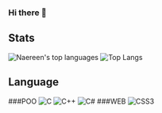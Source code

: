 ### Hi there 👋
## Stats
![Naereen's top languages](https://github-readme-stats.vercel.app/api/top-langs/?username=0usko&theme=blue-green)
![Top Langs](https://github-readme-stats.vercel.app/api/top-langs/?username=0usko)


## Language
###POO
![C](https://img.shields.io/badge/c-%2300599C.svg?style=for-the-badge&logo=c&logoColor=white)
![C++](https://img.shields.io/badge/c++-%2300599C.svg?style=for-the-badge&logo=c%2B%2B&logoColor=white)
![C#](https://img.shields.io/badge/c%23-%23239120.svg?style=for-the-badge&logo=c-sharp&logoColor=white)
###WEB
![CSS3](https://img.shields.io/badge/css3-%231572B6.svg?style=for-the-badge&logo=css3&logoColor=white)
        

<!--
**0usko/0usko** is a ✨ _special_ ✨ repository because its `README.md` (this file) appears on your GitHub profile.

Here are some ideas to get you started:

- 🔭 I’m currently working on ...
- 🌱 I’m currently learning ...
- 👯 I’m looking to collaborate on ...
- 🤔 I’m looking for help with ...
- 💬 Ask me about ...
- 📫 How to reach me: ...
- 😄 Pronouns: ...
- ⚡ Fun fact: ...
-->
